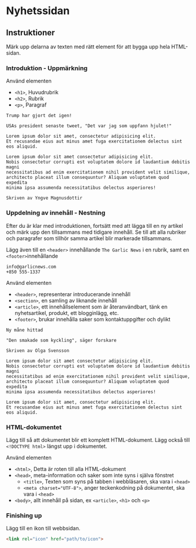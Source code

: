 # Nyhetssidan

## Instruktioner
Märk upp delarna av texten med rätt element för att bygga upp hela HTML-sidan.

### Introduktion - Uppmärkning

Använd elementen

* ```<h1>```, Huvudrubrik
* ```<h2>```, Rubrik
* ```<p>```, Paragraf

```
Trump har gjort det igen!

USAs president senaste tweet, "Det var jag som uppfann hjulet!"

Lorem ipsum dolor sit amet, consectetur adipisicing elit. 
Et recusandae eius aut minus amet fuga exercitationem delectus sint eos aliquid.

Lorem ipsum dolor sit amet consectetur adipisicing elit. 
Nobis consectetur corrupti est voluptatem dolore id laudantium debitis magni 
necessitatibus ad enim exercitationem nihil provident velit similique, 
architecto placeat illum consequuntur? Aliquam voluptatem quod expedita 
minima ipsa assumenda necessitatibus delectus asperiores!

Skriven av Yngve Magnusdottir
```

### Uppdelning av innehåll - Nestning

Efter du är klar med introduktionen, fortsätt med att
lägga till en ny artikel och märk upp den tillsammans med tidigare innehåll.
Se till att alla rubriker och paragrafer som tillhör samma artikel blir markerade tillsammans.

Lägg även till en ```<header>``` innehållande ```The Garlic News``` i en rubrik,
samt en ```<footer>```innehållande 
```
info@garlicnews.com
+850 555-1337
```

Använd elementen

* ```<header>```, representerar introducerande innehåll
* ```<section>```, en samling av liknande innehåll
* ```<article>```, ett innehållselement som är återanvändbart, tänk en nyhetsartikel, produkt, ett blogginlägg, etc.
* ```<footer>```, brukar innehålla saker som kontaktuppgifter och dylikt

```
Ny måne hittad

"Den smakade som kyckling", säger forskare

Skriven av Olga Svensson

Lorem ipsum dolor sit amet consectetur adipisicing elit. 
Nobis consectetur corrupti est voluptatem dolore id laudantium debitis magni 
necessitatibus ad enim exercitationem nihil provident velit similique, 
architecto placeat illum consequuntur? Aliquam voluptatem quod expedita 
minima ipsa assumenda necessitatibus delectus asperiores!

Lorem ipsum dolor sit amet, consectetur adipisicing elit. 
Et recusandae eius aut minus amet fuga exercitationem delectus sint eos aliquid.
```

### HTML-dokumentet

Lägg till så att dokumentet blir ett komplett HTML-dokument.
Lägg också till ```<!DOCTYPE html>``` längst upp i dokumentet.

Använd elementen

* ```<html>```, Detta är roten till alla HTML-dokument
* ```<head>```, meta-information och saker som inte syns i själva fönstret
    * ```<title>```, Texten som syns på tabben i webbläsaren, ska vara i ```<head>```
    * ```<meta charset="UTF-8">```, anger teckenkodning på dokumentet, ska vara i ```<head>``` 
* ```<body>```, allt innehåll på sidan, ex ```<article>```, ```<h1>``` och ```<p>```


### Finishing up
Lägg till en ikon till webbsidan.
```html
<link rel="icon" href="path/to/icon">
```